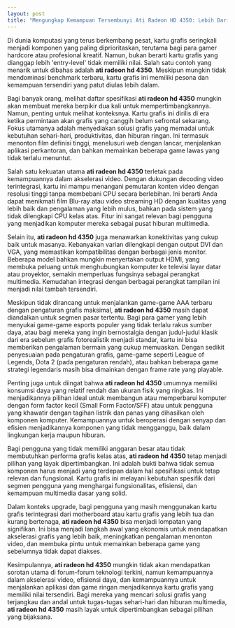 ```yaml
---
layout: post
title: "Mengungkap Kemampuan Tersembunyi Ati Radeon HD 4350: Lebih Dari Sekadar Grafis Dasar"
---
```


Di dunia komputasi yang terus berkembang pesat, kartu grafis seringkali menjadi komponen yang paling diprioritaskan, terutama bagi para gamer hardcore atau profesional kreatif. Namun, bukan berarti kartu grafis yang dianggap lebih 'entry-level' tidak memiliki nilai. Salah satu contoh yang menarik untuk dibahas adalah **ati radeon hd 4350**. Meskipun mungkin tidak mendominasi benchmark terbaru, kartu grafis ini memiliki pesona dan kemampuan tersendiri yang patut diulas lebih dalam.

Bagi banyak orang, melihat daftar spesifikasi **ati radeon hd 4350** mungkin akan membuat mereka berpikir dua kali untuk mempertimbangkannya. Namun, penting untuk melihat konteksnya. Kartu grafis ini dirilis di era ketika permintaan akan grafis yang canggih belum sefrontal sekarang. Fokus utamanya adalah menyediakan solusi grafis yang memadai untuk kebutuhan sehari-hari, produktivitas, dan hiburan ringan. Ini termasuk menonton film definisi tinggi, menelusuri web dengan lancar, menjalankan aplikasi perkantoran, dan bahkan memainkan beberapa game lawas yang tidak terlalu menuntut.

Salah satu kekuatan utama **ati radeon hd 4350** terletak pada kemampuannya dalam akselerasi video. Dengan dukungan decoding video terintegrasi, kartu ini mampu menangani pemutaran konten video dengan resolusi tinggi tanpa membebani CPU secara berlebihan. Ini berarti Anda dapat menikmati film Blu-ray atau video streaming HD dengan kualitas yang lebih baik dan pengalaman yang lebih mulus, bahkan pada sistem yang tidak dilengkapi CPU kelas atas. Fitur ini sangat relevan bagi pengguna yang menjadikan komputer mereka sebagai pusat hiburan multimedia.

Selain itu, **ati radeon hd 4350** juga menawarkan konektivitas yang cukup baik untuk masanya. Kebanyakan varian dilengkapi dengan output DVI dan VGA, yang memastikan kompatibilitas dengan berbagai jenis monitor. Beberapa model bahkan mungkin menyertakan output HDMI, yang membuka peluang untuk menghubungkan komputer ke televisi layar datar atau proyektor, semakin memperluas fungsinya sebagai perangkat multimedia. Kemudahan integrasi dengan berbagai perangkat tampilan ini menjadi nilai tambah tersendiri.

Meskipun tidak dirancang untuk menjalankan game-game AAA terbaru dengan pengaturan grafis maksimal, **ati radeon hd 4350** masih dapat diandalkan untuk segmen pasar tertentu. Bagi para gamer yang lebih menyukai game-game esports populer yang tidak terlalu rakus sumber daya, atau bagi mereka yang ingin bernostalgia dengan judul-judul klasik dari era sebelum grafis fotorealistik menjadi standar, kartu ini bisa memberikan pengalaman bermain yang cukup memuaskan. Dengan sedikit penyesuaian pada pengaturan grafis, game-game seperti League of Legends, Dota 2 (pada pengaturan rendah), atau bahkan beberapa game strategi legendaris masih bisa dimainkan dengan frame rate yang playable.

Penting juga untuk diingat bahwa **ati radeon hd 4350** umumnya memiliki konsumsi daya yang relatif rendah dan ukuran fisik yang ringkas. Ini menjadikannya pilihan ideal untuk membangun atau memperbarui komputer dengan form factor kecil (Small Form Factor/SFF) atau untuk pengguna yang khawatir dengan tagihan listrik dan panas yang dihasilkan oleh komponen komputer. Kemampuannya untuk beroperasi dengan senyap dan efisien menjadikannya komponen yang tidak mengganggu, baik dalam lingkungan kerja maupun hiburan.

Bagi pengguna yang tidak memiliki anggaran besar atau tidak membutuhkan performa grafis kelas atas, **ati radeon hd 4350** tetap menjadi pilihan yang layak dipertimbangkan. Ini adalah bukti bahwa tidak semua komponen harus menjadi yang terdepan dalam hal spesifikasi untuk tetap relevan dan fungsional. Kartu grafis ini melayani kebutuhan spesifik dari segmen pengguna yang menghargai fungsionalitas, efisiensi, dan kemampuan multimedia dasar yang solid.

Dalam konteks upgrade, bagi pengguna yang masih menggunakan kartu grafis terintegrasi dari motherboard atau kartu grafis yang lebih tua dan kurang bertenaga, **ati radeon hd 4350** bisa menjadi lompatan yang signifikan. Ini bisa menjadi langkah awal yang ekonomis untuk mendapatkan akselerasi grafis yang lebih baik, meningkatkan pengalaman menonton video, dan membuka pintu untuk memainkan beberapa game yang sebelumnya tidak dapat diakses.

Kesimpulannya, **ati radeon hd 4350** mungkin tidak akan mendapatkan sorotan utama di forum-forum teknologi terkini, namun kemampuannya dalam akselerasi video, efisiensi daya, dan kemampuannya untuk menjalankan aplikasi dan game ringan menjadikannya kartu grafis yang memiliki nilai tersendiri. Bagi mereka yang mencari solusi grafis yang terjangkau dan andal untuk tugas-tugas sehari-hari dan hiburan multimedia, **ati radeon hd 4350** masih layak untuk dipertimbangkan sebagai pilihan yang bijaksana.
